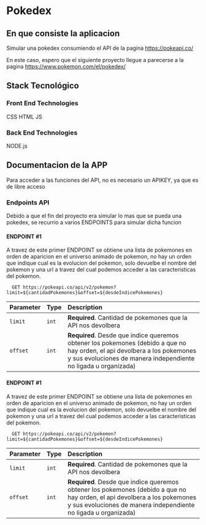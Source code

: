 # Pokedex

## En que consiste la aplicacion
Simular una pokedex consumiendo el API de la pagina https://pokeapi.co/ 

En este caso, espero que el siguiente proyecto llegue a parecerse a la pagina https://www.pokemon.com/el/pokedex/

## Stack Tecnológico 
### Front End Technologies
CSS
HTML
JS

### Back End Technologies
NODE.js

## Documentacion de la APP
Para acceder a las funciones del API, no es necesario un APIKEY, ya que es de libre acceso

### Endpoints API
Debido a que el fin del proyecto era simular lo mas que se pueda una pokedex, se recurrio a varios ENDPOINTS para simular dicha funcion

#### ENDPOINT #1
A travez de este primer ENDPOINT se obtiene una lista de pokemones en orden de aparicion en el universo animado de pokemon, no hay un orden que indique cual es la evolucion del pokemon, solo devuelbe el nombre del pokemon y una url a travez del cual podemos acceder a las caracteristicas del pokemon.

```http
  GET https://pokeapi.co/api/v2/pokemon?limit=${cantidadPokemones}&offset=${desdeIndicePokemones}
```

| Parameter | Type     | Description                       |
| :-------- | :------- | :-------------------------------- |
| `limit`      | `int` | **Required**. Cantidad de pokemones que la API nos devolbera |
| `offset`      | `int` | **Required**. Desde que indice queremos obtener los pokemones (debido a que no hay orden, el api devolbera a los pokemones y sus evoluciones de manera independiente no ligada u organizada) |




#### ENDPOINT #1
A travez de este primer ENDPOINT se obtiene una lista de pokemones en orden de aparicion en el universo animado de pokemon, no hay un orden que indique cual es la evolucion del pokemon, solo devuelbe el nombre del pokemon y una url a travez del cual podemos acceder a las caracteristicas del pokemon.

```http
  GET https://pokeapi.co/api/v2/pokemon?limit=${cantidadPokemones}&offset=${desdeIndicePokemones}
```

| Parameter | Type     | Description                       |
| :-------- | :------- | :-------------------------------- |
| `limit`      | `int` | **Required**. Cantidad de pokemones que la API nos devolbera |
| `offset`      | `int` | **Required**. Desde que indice queremos obtener los pokemones (debido a que no hay orden, el api devolbera a los pokemones y sus evoluciones de manera independiente no ligada u organizada) |
